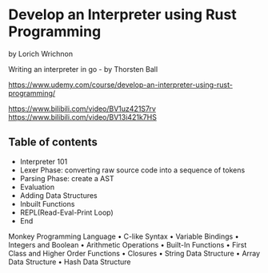 # Develop an Interpreter using Rust Programming

by Lorich Wrichnon

Writing an interpreter in go - by Thorsten Ball

https://www.udemy.com/course/develop-an-interpreter-using-rust-programming/

https://www.bilibili.com/video/BV1uz421S7rv
https://www.bilibili.com/video/BV13i421k7HS

## Table of contents

- Interpreter 101
- Lexer Phase: converting raw source code into a sequence of tokens
- Parsing Phase: create a AST
- Evaluation
- Adding Data Structures
- Inbuilt Functions
- REPL(Read-Eval-Print Loop)
- End

Monkey Programming Language
• C-like Syntax
• Variable Bindings
• Integers and Boolean
• Arithmetic Operations
• Built-In Functions
• First Class and Higher Order Functions
• Closures
• String Data Structure
• Array Data Structure
• Hash Data Structure
